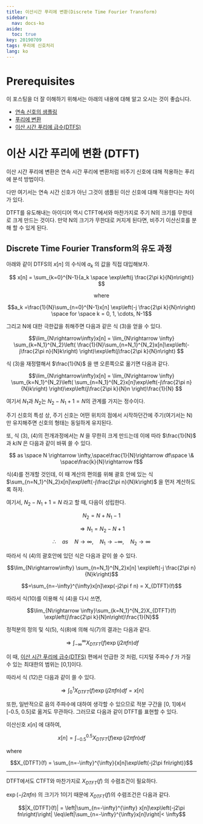 ```yaml
---
title: 이산시간 푸리에 변환(Discrete Time Fourier Transform)
sidebar:
  nav: docs-ko
aside:
  toc: true
key: 20190709
tags: 푸리에 신호처리
lang: ko
---
```


# Prerequisites

이 포스팅을 더 잘 이해하기 위해서는 아래의 내용에 대해 알고 오시는 것이 좋습니다.

* [연속 신호의 샘플링](https://angeloyeo.github.io/2022/01/14/sampling_CT_to_DT.html)
* [푸리에 변환](https://angeloyeo.github.io/2019/07/07/CTFT.html)
* [이산 시간 푸리에 급수(DTFS)](https://angeloyeo.github.io/2019/07/08/DTFS.html)

# 이산 시간 푸리에 변환 (DTFT)

이산 시간 푸리에 변환은 연속 시간 푸리에 변환처럼 비주기 신호에 대해 적용하는 푸리에 분석 방법이다.

다만 여기서는 연속 시간 신호가 아닌 그것이 샘플된 이산 신호에 대해 적용한다는 차이가 있다.

DTFT를 유도해내는 아이디어 역시 CTFT에서와 마찬가지로 주기 N의 크기를 무한대로 크게 만드는 것이다. 만약 N의 크기가 무한대로 커지게 된다면, 비주기 이산신호를 분해 할 수 있게 된다.

## Discrete Time Fourier Transform의 유도 과정

아래와 같이 DTFS의 $x[n]$ 의 수식에 $a_k$ 의 값을 직접 대입해보자.

$$ x[n] = \sum_{k=0}^{N-1}{a_k \space \exp\left(j \frac{2\pi k}{N}n\right)} $$

<center> where </center>

$$a_k =\frac{1}{N}\sum_{n=0}^{N-1}x[n] \exp\left(-j \frac{2\pi k}{N}n\right) \space for \space k = 0, 1, \cdots, N-1$$

그리고 N에 대한 극한값을 취해주면 다음과 같은 식 (3)을 얻을 수 있다.

$$\lim_{N\rightarrow\infty}x[n] = \lim_{N\rightarrow \infty}
\sum_{k=N_1}^{N_2}\left(
  \frac{1}{N}\sum_{n=N_1}^{N_2}x[n]\exp\left(-j\frac{2\pi n}{N}k\right)
  \right)\exp\left(j\frac{2\pi k}{N}n\right)
$$

식 (3)을 재정렬해서 $\frac{1}{N}$ 을 맨 오른쪽으로 옮기면 다음과 같다.

$$\lim_{N\rightarrow\infty}x[n] = \lim_{N\rightarrow \infty}
\sum_{k=N_1}^{N_2}\left(
  \sum_{n=N_1}^{N_2}x[n]\exp\left(-j\frac{2\pi n}{N}k\right)
  \right)\exp\left(j\frac{2\pi k}{N}n \right)\frac{1}{N}
$$

여기서 $N_1$과 $N_2$는 $N_2-N_1+1=N$의 관계를 가지는 정수이다. 

주기 신호의 특성 상, 주기 신호는 어떤 위치의 점에서 시작하던간에 주기(여기서는 N)만 유지해주면 신호의 형태는 동일하게 유지된다.

또, 식 (3), (4)의 전개과정에서는 $N$ 을 무한히 크게 만드는데 이에 따라 $\frac{1}{N}$ 과 $k/N$ 은 다음과 같이 바꿔 쓸 수 있다.

$$ as \space N \rightarrow \infty,\space\frac{1}{N}\rightarrow df\space \& \space\frac{k}{N}\rightarrow f$$

식(4)를 전개할 것인데, 이 때 계산의 편의를 위해 괄호 안에 있는 식 $\sum_{n=N_1}^{N_2}x[n]\exp\left(-j\frac{2\pi n}{N}k\right)$ 을 먼저 계산하도록 하자.

여기서, $N_2-N_1+1=N$ 라고 할 때, 다음이 성립한다.

$$N_2=N+N_1-1$$

$$ \Rightarrow N_1=N_2-N+1$$

$$\therefore\quad as\quad N\rightarrow\infty,\quad N_1\rightarrow -\infty,\quad N_2 \rightarrow\infty$$

따라서 식 (4)의 괄호안에 있던 식은 다음과 같이 쓸 수 있다.

$$\lim_{N\rightarrow\infty} \sum_{n=N_1}^{N_2}x[n] \exp\left(-j \frac{2\pi n}{N}k\right)$$

$$=\sum_{n=-\infty}^{\infty}x[n]\exp(-j2\pi f n) = X_{DTFT}(f)$$

따라서 식(10)를 이용해 식 (4)을 다시 쓰면,

$$\lim_{N\rightarrow \infty}\sum_{k=N_1}^{N_2}X_{DTFT}(f) \exp\left(j\frac{2\pi k}{N}n\right)\frac{1}{N}$$

정적분의 정의 및 식(5), 식(8)에 의해 식(7)의 결과는 다음과 같다.

$$\Rightarrow \int_{-\infty}^{\infty}X_{DTFT}(f)\exp\left(j 2\pi f n\right) df$$

이 때, [이산 시간 푸리에 급수(DTFS)](https://angeloyeo.github.io/2019/07/08/DTFS.html) 편에서 언급한 것 처럼, 디지털 주파수 $f$ 가 가질 수 있는 최대한의 범위는 [0,1]이다.

따라서 식 (12)은 다음과 같이 쓸 수 있다.

$$\Rightarrow \int_{0}^{1}X_{DTFT}(f) \exp\left(j 2\pi fn\right)df = x[n]$$

또한, 일반적으로 음의 주파수에 대하여 생각할 수 있으므로 적분 구간을 [0, 1]에서 [-0.5, 0.5]로 옮겨도 무관하다. 그러므로 다음과 같이 DTFT를 표현할 수 있다.

이산신호 $x[n]$ 에 대하여,

$$x[n] = \int_{-0.5}^{0.5}X_{DTFT}(f) \exp\left(j2\pi fn\right)df$$

where

$$X_{DTFT}(f) = \sum_{n=-\infty}^{\infty}{x[n]\exp\left(-j2\pi fn\right)}$$

---

DTFT에서도 CTFT와 마찬가지로 $X_{DTFT}(f)$ 의 수렴조건이 필요하다.

$\exp(-j2\pi fn)$ 의 크기가 1이기 때문에 $X_{DTFT}(f)$의 수렴조건은 다음과 같다.

$$|X_{DTFT}(f)| = \left|\sum_{n=-\infty}^{\infty} x[n]\exp\left(-j2\pi fn\right)\right|
\leq\left|\sum_{n=-\infty}^{\infty}x[n]\right|< \infty$$

